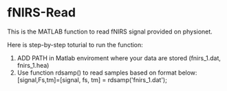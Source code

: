 # fNIRS-Read
This is the MATLAB function to read fNIRS signal provided on physionet.

Here is step-by-step toturial to run the function:

1. ADD PATH in Matlab enviroment where your data are stored (fnirs_1.dat, fnirs_1.hea)
2. Use function rdsamp() to read samples based on format below: 
[signal,Fs,tm]=[signal, fs, tm] = rdsamp('fnirs_1.dat');
            
         
 
